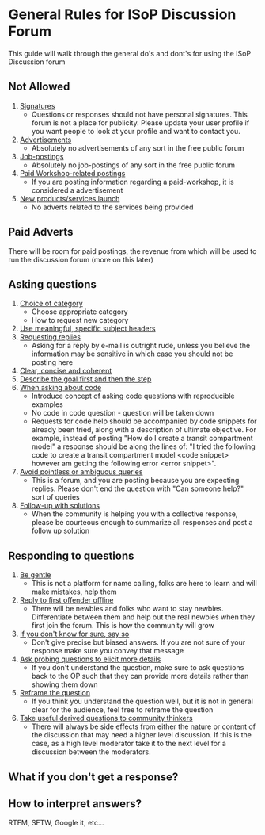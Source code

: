 # General Rules for ISoP Discussion Forum

This guide will walk through the general do's and dont's for using the ISoP Discussion forum

## Not Allowed

1. [Signatures](#nopublicity)
	+ Questions or responses should not have personal signatures. This forum is not a place for publicity. Please update your user profile if you want people to look at your profile and want to contact you.
2. [Advertisements](#noadverts)
	+ Absolutely no advertisements of any sort in the free public forum
3. [Job-postings](#nojobpostings)
	+ Absolutely no job-postings of any sort in the free public forum
4. [Paid Workshop-related postings](#workshoppostings)
	+ If you are posting information regarding a paid-workshop, it is considered a advertisement
5. [New products/services launch](#noservices)
	+ No adverts related to the services being provided

## Paid Adverts 

There will be room for paid postings, the revenue from which will be used to run the discussion forum (more on this later)

## Asking questions

1. [Choice of category](#category)
	+ Choose appropriate category
	+ How to request new category
2. [Use meaningful, specific subject headers](#subjectheaders)
3. [Requesting replies](#replies)
	+ Asking for a reply by e-mail is outright rude, unless you believe the information may be sensitive in which case you should not be posting here
4. [Clear, concise and coherent](#coherence)
5. [Describe the goal first and then the step](#goalandstep)
6. [When asking about code](#codequestions)
	+ Introduce concept of asking code questions with reproducible examples 
	+ No code in code question - question will be taken down
	+ Requests for code help should be accompanied by code snippets for already been tried, along with a description of ultimate objective. For example, instead of posting "How do I create a transit compartment model" a response should be along the lines of: "I tried the following code to create a transit compartment model \<code snippet\> however am getting the following error \<error snippet\>".
7. [Avoid pointless or ambiguous queries](#prune)
	+ This is a forum, and you are posting because you are expecting replies. Please don't end the question with "Can someone help?" sort of queries
8. [Follow-up with solutions](#follow-up)
	+ When the community is helping you with a collective response, please be courteous enough to summarize all responses and post a follow up solution

## Responding to questions

1. [Be gentle](#gentle)
	+ This is not a platform for name calling, folks are here to learn and will make mistakes, help them
2. [Reply to first offender offline](#givethemachance)
	+ There will be newbies and folks who want to stay newbies. Differentiate between them and help out the real newbies when they first join the forum. This is how the community will grow
3. [If you don't know for sure, say so](#behonest)
	+ Don't give precise but biased answers. If you are not sure of your response make sure you convey that message
4. [Ask probing questions to elicit more details](#improvethequestion)
	+ If you don't understand the question, make sure to ask questions back to the OP such that they can provide more details rather than showing them down
5. [Reframe the question](#reframe)
	+ If you think you understand the question well, but it is not in general clear for the audience, feel free to reframe the question
6. [Take useful derived questions to community thinkers](#startdiscussion)
	+ There will always be side effects from either the nature or content of the discussion that may need a higher level discussion. If this is the case, as a high level moderator take it to the next level for a discussion between the moderators. 


## What if you don't get a response?



## How to interpret answers?

RTFM, SFTW, Google it, etc...
